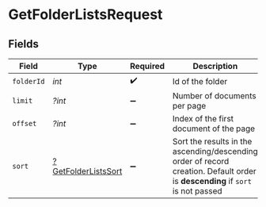 # GetFolderListsRequest


## Fields

| Field                                                                                                                          | Type                                                                                                                           | Required                                                                                                                       | Description                                                                                                                    |
| ------------------------------------------------------------------------------------------------------------------------------ | ------------------------------------------------------------------------------------------------------------------------------ | ------------------------------------------------------------------------------------------------------------------------------ | ------------------------------------------------------------------------------------------------------------------------------ |
| `folderId`                                                                                                                     | *int*                                                                                                                          | :heavy_check_mark:                                                                                                             | Id of the folder                                                                                                               |
| `limit`                                                                                                                        | *?int*                                                                                                                         | :heavy_minus_sign:                                                                                                             | Number of documents per page                                                                                                   |
| `offset`                                                                                                                       | *?int*                                                                                                                         | :heavy_minus_sign:                                                                                                             | Index of the first document of the page                                                                                        |
| `sort`                                                                                                                         | [?GetFolderListsSort](../../models/operations/GetFolderListsSort.md)                                                           | :heavy_minus_sign:                                                                                                             | Sort the results in the ascending/descending order of record creation. Default order is **descending** if `sort` is not passed |